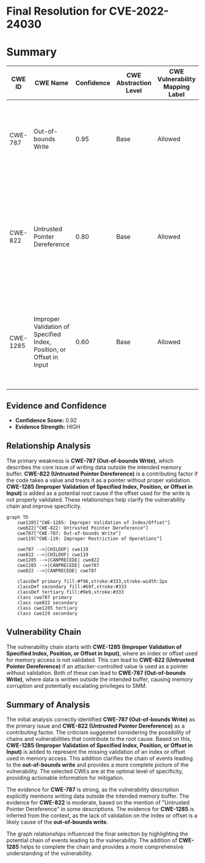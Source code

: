 # Final Resolution for CVE-2022-24030

# Summary
| CWE ID | CWE Name | Confidence | CWE Abstraction Level | CWE Vulnerability Mapping Label | CWE-Vulnerability Mapping Notes |
|---|---|---|---|---|---|
| CWE-787 | Out-of-bounds Write | 0.95 | Base | Allowed | Primary CWE. Matches the description of writing data past the end of the intended buffer in SMRAM. |
| CWE-822 | Untrusted Pointer Dereference | 0.80 | Base | Allowed | Secondary candidate. The driver might be using a pointer to memory in SMM without validating if it's a legitimate or safe address. Contributes to CWE-787 |
| CWE-1285 | Improper Validation of Specified Index, Position, or Offset in Input | 0.60 | Base | Allowed | Contributing factor. An index, position, or offset used in the memory access is not validated. Leads to CWE-787 or CWE-822. |

## Evidence and Confidence

*   **Confidence Score:** 0.92
*   **Evidence Strength:** HIGH

## Relationship Analysis
The primary weakness is **CWE-787 (Out-of-bounds Write)**, which describes the core issue of writing data outside the intended memory buffer. **CWE-822 (Untrusted Pointer Dereference)** is a contributing factor if the code takes a value and treats it as a pointer without proper validation. **CWE-1285 (Improper Validation of Specified Index, Position, or Offset in Input)** is added as a potential root cause if the offset used for the write is not properly validated. These relationships help clarify the vulnerability chain and improve specificity.

```mermaid
graph TD
    cwe1285["CWE-1285: Improper Validation of Index/Offset"]
    cwe822["CWE-822: Untrusted Pointer Dereference"]
    cwe787["CWE-787: Out-of-bounds Write"]
    cwe119["CWE-119: Improper Restriction of Operations"]
    
    cwe787 -->|CHILDOF| cwe119
    cwe822 -->|CHILDOF| cwe119
    cwe1285 -->|CANPRECEDE| cwe822
    cwe1285 -->|CANPRECEDE| cwe787
    cwe822 -->|CANPRECEDE| cwe787
    
    classDef primary fill:#f96,stroke:#333,stroke-width:2px
    classDef secondary fill:#69f,stroke:#333
    classDef tertiary fill:#9e9,stroke:#333
    class cwe787 primary
    class cwe822 secondary
    class cwe1285 tertiary
    class cwe119 secondary
```

## Vulnerability Chain
The vulnerability chain starts with **CWE-1285 (Improper Validation of Specified Index, Position, or Offset in Input)**, where an index or offset used for memory access is not validated. This can lead to **CWE-822 (Untrusted Pointer Dereference)** if an attacker-controlled value is used as a pointer without validation. Both of these can lead to **CWE-787 (Out-of-bounds Write)**, where data is written outside the intended buffer, causing memory corruption and potentially escalating privileges to SMM.

## Summary of Analysis
The initial analysis correctly identified **CWE-787 (Out-of-bounds Write)** as the primary issue and **CWE-822 (Untrusted Pointer Dereference)** as a contributing factor. The criticism suggested considering the possibility of chains and vulnerabilities that contribute to the root cause. Based on this, **CWE-1285 (Improper Validation of Specified Index, Position, or Offset in Input)** is added to represent the missing validation of an index or offset used in memory access. This addition clarifies the chain of events leading to the **out-of-bounds write** and provides a more complete picture of the vulnerability. The selected CWEs are at the optimal level of specificity, providing actionable information for mitigation.

The evidence for **CWE-787** is strong, as the vulnerability description explicitly mentions writing data outside the intended memory buffer. The evidence for **CWE-822** is moderate, based on the mention of "Untrusted Pointer Dereference" in some descriptions. The evidence for **CWE-1285** is inferred from the context, as the lack of validation on the index or offset is a likely cause of the **out-of-bounds write**.

The graph relationships influenced the final selection by highlighting the potential chain of events leading to the vulnerability. The addition of **CWE-1285** helps to complete the chain and provides a more comprehensive understanding of the vulnerability.